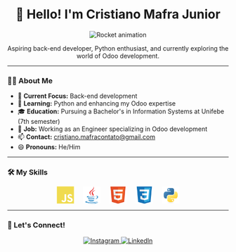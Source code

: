 <h1 align="center">👋 Hello! I'm Cristiano Mafra Junior</h1>

<p align="center">
  <img width='50%' align="center" src="https://www.excelptp.com/wp-content/themes/excelptp-cms-new/assets/images/accomodation/rocket.gif" alt="Rocket animation">
</p>

<p align="center">Aspiring back-end developer, Python enthusiast, and currently exploring the world of Odoo development.</p>

---

### 👨‍💻 About Me
- 🔭 **Current Focus:** Back-end development  
- 🌱 **Learning:** Python and enhancing my Odoo expertise  
- 🎓 **Education:** Pursuing a Bachelor's in Information Systems at Unifebe (7th semester)  
- 💼 **Job:** Working as an Engineer specializing in Odoo development  
- 📫 **Contact:** cristiano.mafracontato@gmail.com  
- 😄 **Pronouns:** He/Him  

---

### 🛠 My Skills
<div style="display: flex; gap: 20px; align-items: center; justify-content: center;">
  <img alt="JavaScript" height="40" src="https://raw.githubusercontent.com/devicons/devicon/master/icons/javascript/javascript-plain.svg">
  <img alt="Java" height="40" src="https://raw.githubusercontent.com/devicons/devicon/master/icons/java/java-original.svg">
  <img alt="HTML5" height="40" src="https://raw.githubusercontent.com/devicons/devicon/master/icons/html5/html5-original.svg">
  <img alt="CSS3" height="40" src="https://raw.githubusercontent.com/devicons/devicon/master/icons/css3/css3-original.svg">
  <img alt="Python" height="40" src="https://raw.githubusercontent.com/devicons/devicon/master/icons/python/python-original.svg">
</div>

---

### 📲 Let's Connect!
<p align="center">
  <a href="https://www.instagram.com/cristiano_junior03/" target="_blank">
    <img src="https://img.shields.io/badge/-Instagram-%23E4405F?style=for-the-badge&logo=instagram&logoColor=white" alt="Instagram">
  </a>
  <a href="https://www.linkedin.com/in/cristiano-mafra-junior-887aab285/" target="_blank">
    <img src="https://img.shields.io/badge/-LinkedIn-%230077B5?style=for-the-badge&logo=linkedin&logoColor=white" alt="LinkedIn">
  </a>
</p>

